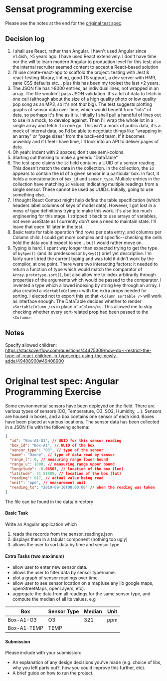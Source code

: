 # Sensat programming exercise

Please see the notes at the end for the [original test spec](#spec).

## Decision log

1. I shall use React, rather than Angular. I havn't used Angular since v1.4ish, >5 years ago. I have used React extensively. I don't have time nor the will to learn modern Angular to production level for this test; also the internal recruiter seemed content to accept a React-based solution
2. I'll use create-react-app to scaffold the project: testing with Jest & react-testing-library, linting, good TS support, a dev server with HMR, sane CSS defaults etc... plus this has been my toolset the last >2 years.
3. The JSON file has >8000 entries, as individual lines, not wrapped in an array. The file wouldn't pass JSON validation. It's a lot of data to fetch in one call (although about the size of a high quality photo or low quality pop song as an MP3, so it's not _that_ big). The test suggests plotting graphs of sensor data over time, which would benefit from "lots" of data, so perhaps it's fine as it is. Initially I shall pull a handful of lines out to use in a mock, to develop against. Then I'll wrap the whole lot in a single array and fetch it in one go. This isn't a mock of public data, it's a mock of internal data, so I'd be able to negotiate things like "wrapping in an array" or "page sizes" from the back-end team. If it becomes unweildy and if I feel I have time, I'll look into an API to deliver pages of data. 
4. Oh yeah: indent with 2 spaces; don't use semi-colons
5. Starting out thinking to make a generic "DataTable"
6. The test spec claims the `id` field contains a UUID of a sensor reading. This doesn't match the data in the collection. In the collection, the `id` appears to contain the id of a given sensor in a particular box. In fact, it holds a concatenation of `box_id` and `sensor_type`. Multiple entries in the collection have matching `id` values: indicating multiple readings from a single sensor. These cannot be used as UUIDs. Initially, going to use something else....
7. I thought React Context might help define the table specification (which headers label columns of keys of model data). However, I got lost in a mess of type definitions trying to make this work. It's also too much engineering for this stage. I stripped it back to use arrays of variables, not even useState as I currently don't see a need to maintain state. I'll leave that open 'til later in the test.
8. Basic tests for table operation find rows per data entry, and columns per Column child. I could get more complex and specific--checking the cells hold the data you'd expect to see... but I would rather move on.
9. Typing is hard. I spent way longer than expected trying to get the type of `bySpec()` (and its predescessor `byKey()`) brief yet descriptive. I'm fairly sure I tried the current typing and was told it didn't work by the compilor, at one point. There were two interacting factors: it needed to return a function of type which would match the comparator of `Array.prototype.sort()`, but also allow me to index arbitrarily through properties of the arguments which would be passed to the comparator. I invented a type which allowed indexing by string key through an array. I also created a `<SortableColumn/>` with the extra props needed for sorting. I elected not to export this so that  `<Column sortable />` will work as interface enough. The DataTable decides whether to render `<SortableColumn />`s in place of `<Column/>`s. This allowed me to skip checking whether every sort-related prop had been passed to the `<Column>`. 

## Notes

Specify allowed children: https://stackoverflow.com/questions/44475309/how-do-i-restrict-the-type-of-react-children-in-typescript-using-the-newly-adde/49408900#49408900



# <a id="spec">Original test spec: Angular Programming Exercise</a>

Some environmental sensors have been deployed on the field.
There are various types of sensors (CO, Temperature, O3, SO2, Humidity, …).
Sensors are housed in boxes, and a box contains one sensor of each kind.
Boxes have been placed at various locations.
The sensor data has been collected in a JSON file with the following schema:

```json
{
  "id": "Box-A1-O3", // UUID for this sensor reading
  "box_id": "Box-A1", // UUID of the box
  "sensor_type": "O3", // type of the sensor
  "name": "Ozone", // type of data read by sensor
  "range_l": 0, // measuring range lower bound
  "range_u": 1000, // measuring range upper bound
  "longitude": -0.06507, // location of the box (lon)
  "latitude": 51.51885, // location of the box (lat)
  "reading": 817, // actual value being read
  "unit": "ppm", // measurement unit
  "reading_ts": "2019-09-10T00:00:00" // when the reading was taken
}
```

The file can be found in the data/ directory

#### Basic Task

Write an Angular application which

1.  reads the records from the sensor_readings.json
2.  displays them in a tabular component (nothing too ugly)
3.  allows the user to sort data by time and sensor type

#### Extra Tasks (two maximum)

- allow user to enter new sensor data.
- allows the user to filter data by sensor type/name.
- plot a graph of sensor readings over time.
- allow user to see sensor location on a map(use any lib google maps, openStreetMaps, openLayers, etc).
- aggregate the data from all readings for the same sensor type, and compute the median of all its values. e.g

| Box         | Sensor Type | Median | Unit |
| ----------- | ----------- | ------ | ---- |
| Box-A1-O3   | O3          | 321    | ppm  |
| Box-A1-TEMP | TEMP        |        |      |

#### Submission

Please include with your submission:

- An explanation of any design decisions you've made (e.g. choice of libs, why you left parts out?, how you could improve this further, etc).
- A brief guide on how to run the project.

